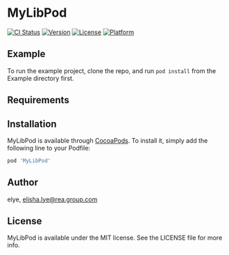 # MyLibPod

[![CI Status](https://img.shields.io/travis/elye/MyLibPod.svg?style=flat)](https://travis-ci.org/elye/MyLibPod)
[![Version](https://img.shields.io/cocoapods/v/MyLibPod.svg?style=flat)](https://cocoapods.org/pods/MyLibPod)
[![License](https://img.shields.io/cocoapods/l/MyLibPod.svg?style=flat)](https://cocoapods.org/pods/MyLibPod)
[![Platform](https://img.shields.io/cocoapods/p/MyLibPod.svg?style=flat)](https://cocoapods.org/pods/MyLibPod)

## Example

To run the example project, clone the repo, and run `pod install` from the Example directory first.

## Requirements

## Installation

MyLibPod is available through [CocoaPods](https://cocoapods.org). To install
it, simply add the following line to your Podfile:

```ruby
pod 'MyLibPod'
```

## Author

elye, elisha.lye@rea.group.com

## License

MyLibPod is available under the MIT license. See the LICENSE file for more info.
